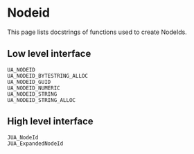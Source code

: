 # Nodeid

This page lists docstrings of functions used to create NodeIds.

## Low level interface

```@docs; canonical = false
UA_NODEID
UA_NODEID_BYTESTRING_ALLOC
UA_NODEID_GUID
UA_NODEID_NUMERIC
UA_NODEID_STRING
UA_NODEID_STRING_ALLOC
```

## High level interface

```@docs; canonical = false
JUA_NodeId
JUA_ExpandedNodeId
```
